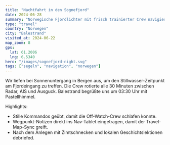 ```yaml
---
title: "Nachtfahrt in den Sognefjord"
date: 2024-06-28
summary: "Norwegische Fjordlichter mit frisch trainierter Crew navigieren."
type: "travel"
country: "Norwegen"
city: "Balestrand"
visited_at: 2024-06-22
map_zoom: 8
gps:
  lat: 61.2006
  lng: 6.5340
hero: "/images/sognefjord-night.svg"
tags: ["segeln", "navigation", "norwegen"]
---
```


Wir liefen bei Sonnenuntergang in Bergen aus, um den Stillwasser-Zeitpunkt am Fjordeingang zu treffen. Die Crew rotierte alle 30 Minuten zwischen Radar, AIS und Ausguck. Balestrand begrüßte uns um 03:30 Uhr mit Pastellhimmel.

Highlights:

- Stille Kommandos geübt, damit die Off-Watch-Crew schlafen konnte.
- Wegpunkt-Notizen direkt ins Nav-Tablet eingetragen, damit der Travel-Map-Sync greift.
- Nach dem Anlegen mit Zimtschnecken und lokalen Geschichtslektionen debriefed.
